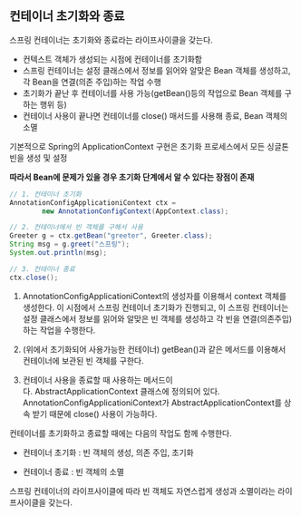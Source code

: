 ## 컨테이너 초기화와 종료

스프링 컨테이너는 초기화와 종료라는 라이프사이클을 갖는다.

- 컨텍스트 객체가 생성되는 시점에 컨테이너를 초기화함
- 스프링 컨테이너는 설정 클래스에서 정보를 읽어와 알맞은 Bean 객체를 생성하고, 각 Bean을 연결(의존 주입)하는 작업 수행
- 초기화가 끝난 후 컨테이너를 사용 가능(getBean()등의 작업으로 Bean 객체를 구하는 행위 등)
- 컨테이너 사용이 끝나면 컨테이너를 close() 매서드를 사용해 종료, Bean 객체의 소멸

기본적으로 Spring의 ApplicationContext 구현은 초기화 프로세스에서 모든 싱글톤 빈을 생성 및 설정

**따라서 Bean에 문제가 있을 경우 초기화 단계에서 알 수 있다는 장점이 존재**

```java
// 1. 컨테이너 초기화
AnnotationConfigApplicationiContext ctx = 
        new AnnotationConfigContext(AppContext.class);

// 2. 컨테이너에서 빈 객체를 구해서 사용
Greeter g = ctx.getBean("greeter", Greeter.class);
String msg = g.greet("스프링");
System.out.println(msg);

// 3. 컨테이너 종료
ctx.close();
```

1. AnnotationConfigApplicationiContext의 생성자를 이용해서 context 객체를 생성한다. 
  이 시점에서 스프링 컨테이너 초기화가 진행되고, 이 스프링 컨테이너는 설정 클래스에서 정보를 읽어와 알맞은 빈 객체를 생성하고 각 빈을 연결(의존주입)하는 작업을 수행한다.
  
2. (위에서 초기화되어 사용가능한 컨테이너) getBean()과 같은 메서드를 이용해서 컨테이너에 보관된 빈 객체를 구한다.
  
3. 컨테이너 사용을 종료할 때 사용하는 메서드이다. AbstractApplicationContext 클래스에 정의되어 있다. AnnotationConfigApplicationiContext가 AbstractApplicationContext를 상속 받기 때문에 close() 사용이 가능하다.
  

컨테이너를 초기화하고 종료할 때에는 다음의 작업도 함께 수행한다.

- 컨테이너 초기화 : 빈 객체의 생성, 의존 주입, 초기화
  
- 컨테이너 종료 : 빈 객체의 소멸
  

스프링 컨테이너의 라이프사이클에 따라 빈 객체도 자연스럽게 생성과 소멸이라는 라이
프사이클을 갖는다.

